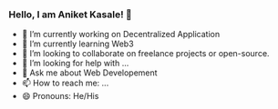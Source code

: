 ### Hello, I am Aniket Kasale! 👋


- 🔭 I’m currently working on Decentralized Application
- 🌱 I’m currently learning Web3
- 👯 I’m looking to collaborate on freelance projects or open-source.
- 🤔 I’m looking for help with ...
- 💬 Ask me about Web Developement
- 📫 How to reach me: ...
- 😄 Pronouns: He/His


